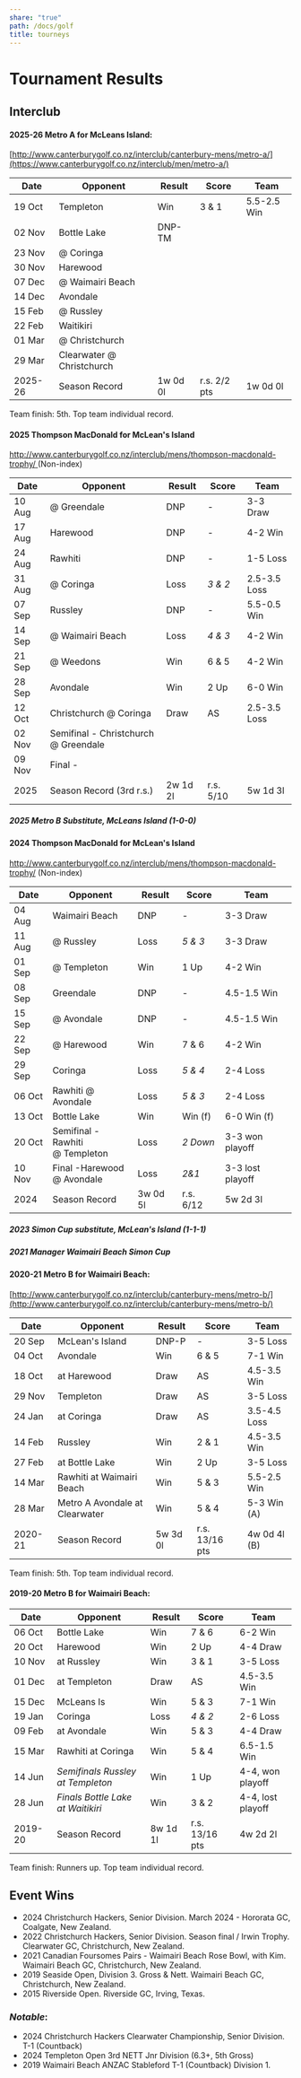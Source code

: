 ```yaml
---
share: "true"
path: /docs/golf
title: tourneys
---
```

# Tournament Results

## Interclub

#### 2025-26 Metro A for McLeans Island:
[http://www.canterburygolf.co.nz/interclub/canterbury-mens/metro-a/](https://www.canterburygolf.co.nz/interclub/men/metro-a/)

| Date    | Opponent                  | Result   | Score        | Team        |
| ------- | ------------------------- | -------- | ------------ | ----------- |
| 19 Oct  | Templeton                 | Win      | 3 & 1        | 5.5-2.5 Win |
| 02 Nov  | Bottle Lake               | DNP-TM   |              |             |
| 23 Nov  | @ Coringa                 |          |              |             |
| 30 Nov  | Harewood                  |          |              |             |
| 07 Dec  | @ Waimairi Beach          |          |              |             |
| 14 Dec  | Avondale                  |          |              |             |
| 15 Feb  | @ Russley                 |          |              |             |
| 22 Feb  | Waitikiri                 |          |              |             |
| 01 Mar  | @ Christchurch            |          |              |             |
| 29 Mar  | Clearwater @ Christchurch |          |              |             |
| 2025-26 | Season Record             | 1w 0d 0l | r.s. 2/2 pts | 1w 0d 0l    |

Team finish: 5th. Top team individual record.

#### 2025 Thompson MacDonald for McLean's Island
[http://www.canterburygolf.co.nz/interclub/mens/thompson-macdonald-trophy/ ](https://www.canterburygolf.co.nz/thompson-macdonald-trophy/)(Non-index)

| Date   | Opponent                             | Result   | Score     | Team         |
| ------ | ------------------------------------ | -------- | --------- | ------------ |
| 10 Aug | @ Greendale                          | DNP      | -         | 3-3 Draw     |
| 17 Aug | Harewood                             | DNP      | -         | 4-2 Win      |
| 24 Aug | Rawhiti                              | DNP      | -         | 1-5 Loss     |
| 31 Aug | @ Coringa                            | Loss     | _3 & 2_   | 2.5-3.5 Loss |
| 07 Sep | Russley                              | DNP      | -         | 5.5-0.5 Win  |
| 14 Sep | @ Waimairi Beach                     | Loss     | _4 & 3_   | 4-2 Win      |
| 21 Sep | @ Weedons                            | Win      | 6 & 5     | 4-2 Win      |
| 28 Sep | Avondale                             | Win      | 2 Up      | 6-0 Win      |
| 12 Oct | Christchurch @ Coringa               | Draw     | AS        | 2.5-3.5 Loss |
| 02 Nov | Semifinal - Christchurch @ Greendale |          |           |              |
| 09 Nov | Final -                              |          |           |              |
| 2025   | Season Record (3rd r.s.)             | 2w 1d 2l | r.s. 5/10 | 5w 1d 3l     |


##### 2025 Metro B Substitute, McLeans Island (1-0-0)
#### 2024 Thompson MacDonald for McLean's Island
http://www.canterburygolf.co.nz/interclub/mens/thompson-macdonald-trophy/ (Non-index)

| Date   | Opponent                          | Result   | Score     | Team             |
| ------ | --------------------------------- | -------- | --------- | ---------------- |
| 04 Aug | Waimairi Beach                    | DNP      | -         | 3-3 Draw         |
| 11 Aug | @ Russley                         | Loss     | _5 & 3_   | 3-3 Draw         |
| 01 Sep | @ Templeton                       | Win      | 1 Up      | 4-2 Win          |
| 08 Sep | Greendale                         | DNP      | -         | 4.5-1.5 Win      |
| 15 Sep | @ Avondale                        | DNP      | -         | 4.5-1.5 Win      |
| 22 Sep | @ Harewood                        | Win      | 7 & 6     | 4-2 Win          |
| 29 Sep | Coringa                           | Loss     | _5 & 4_   | 2-4 Loss         |
| 06 Oct | Rawhiti @ Avondale                | Loss     | _5 & 3_   | 2-4 Loss         |
| 13 Oct | Bottle Lake                       | Win      | Win (f)   | 6-0 Win (f)      |
| 20 Oct | Semifinal -Rawhiti<br>@ Templeton | Loss     | _2 Down_  | 3-3 won playoff  |
| 10 Nov | Final -Harewood<br>@ Avondale     | Loss     | *2&1*     | 3-3 lost playoff |
| 2024   | Season Record                     | 3w 0d 5l | r.s. 6/12 | 5w 2d 3l         |

##### 2023 Simon Cup substitute, McLean's Island (1-1-1)

##### 2021 Manager Waimairi Beach Simon Cup
#### 2020-21 Metro B for Waimairi Beach:
[http://www.canterburygolf.co.nz/interclub/canterbury-mens/metro-b/](http://www.canterburygolf.co.nz/interclub/canterbury-mens/metro-b/)

| Date    | Opponent                       | Result   | Score          | Team         |
| ------- | ------------------------------ | -------- | -------------- | ------------ |
| 20 Sep  | McLean's Island                | DNP-P    | -              | 3-5 Loss     |
| 04 Oct  | Avondale                       | Win      | 6 & 5          | 7-1 Win      |
| 18 Oct  | at Harewood                    | Draw     | AS             | 4.5-3.5 Win  |
| 29 Nov  | Templeton                      | Draw     | AS             | 3-5 Loss     |
| 24 Jan  | at Coringa                     | Draw     | AS             | 3.5-4.5 Loss |
| 14 Feb  | Russley                        | Win      | 2 & 1          | 4.5-3.5 Win  |
| 27 Feb  | at Bottle Lake                 | Win      | 2 Up           | 3-5 Loss     |
| 14 Mar  | Rawhiti at Waimairi Beach      | Win      | 5 & 3          | 5.5-2.5 Win  |
| 28 Mar  | Metro A Avondale at Clearwater | Win      | 5 & 4          | 5-3 Win (A)  |
| 2020-21 | Season Record                  | 5w 3d 0l | r.s. 13/16 pts | 4w 0d 4l (B) |

Team finish: 5th. Top team individual record.

#### 2019-20 Metro B for Waimairi Beach:

| Date    | Opponent                          | Result   | Score          | Team              |
| ------- | --------------------------------- | -------- | -------------- | ----------------- |
| 06 Oct  | Bottle Lake                       | Win      | 7 & 6          | 6-2 Win           |
| 20 Oct  | Harewood                          | Win      | 2 Up           | 4-4 Draw          |
| 10 Nov  | at Russley                        | Win      | 3 & 1          | 3-5 Loss          |
| 01 Dec  | at Templeton                      | Draw     | AS             | 4.5-3.5 Win       |
| 15 Dec  | McLeans Is                        | Win      | 5 & 3          | 7-1 Win           |
| 19 Jan  | Coringa                           | Loss     | _4 & 2_        | 2-6 Loss          |
| 09 Feb  | at Avondale                       | Win      | 5 & 3          | 4-4 Draw          |
| 15 Mar  | Rawhiti at Coringa                | Win      | 5 & 4          | 6.5-1.5 Win       |
| 14 Jun  | _Semifinals Russley at Templeton_ | Win      | 1 Up           | 4-4, won playoff  |
| 28 Jun  | _Finals Bottle Lake at Waitikiri_ | Win      | 3 & 2          | 4-4, lost playoff |
| 2019-20 | Season Record                     | 8w 1d 1l | r.s. 13/16 pts | 4w 2d 2l          |

Team finish: Runners up. Top team individual record.

## Event Wins
- 2024 Christchurch Hackers, Senior Division. March 2024 - Hororata GC, Coalgate, New Zealand.
- 2022 Christchurch Hackers, Senior Division. Season final / Irwin Trophy. Clearwater GC, Christchurch, New Zealand.
- 2021 Canadian Foursomes Pairs - Waimairi Beach Rose Bowl, with Kim. Waimairi Beach GC, Christchurch, New Zealand.
- 2019 Seaside Open, Division 3. Gross & Nett. Waimairi Beach GC, Christchurch, New Zealand.
- 2015 Riverside Open. Riverside GC, Irving, Texas.

### _Notable_:
- 2024 Christchurch Hackers Clearwater Championship, Senior Division. T-1 (Countback)
- 2024 Templeton Open 3rd NETT Jnr Division (6.3+, 5th Gross) 
- 2019 Waimairi Beach ANZAC Stableford T-1 (Countback) Division 1.
